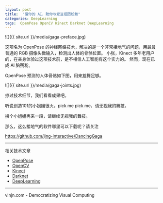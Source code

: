 ```yaml
---
layout: post
title:  "懂你的 AI，助你与爱豆组团尬舞"
categories: DeepLearning
tags:  OpenPose OpenCV Kinect Darknet DeepLearning
---
```


![]({{ site.url }}/media/gaga-preface.jpg)

这项名为 OpenPose 的神经网络技术，解决的是一个非常接地气的问题，用最最普通的 RGB 摄像头做输入，检测出人体的骨骼位置。
小张，Kinect 多年老用户的，在亲身体验过这项技术前，是不相信人工智能有这个实力的。
然而，现在已成 AI 脑残粉。



OpenPose 预测的人体骨骼如下图，用来尬舞足够。

![]({{ site.url }}/media/gaga-joints.jpg)

掠过技术细节，我们看看成果吧。

听说创造101的小姐姐很火，pick me pick me，请无视我的舞技。


换个小姐姐再来一段，请继续无视我的舞技。


那么，这么接地气的软件哪里可以下载呢？请关注

https://github.com/jing-interactive/DancingGaga


----
相关技术文章
- [OpenPose](https://www.vinjn.com/category/#OpenPose)
- [OpenCV](https://www.vinjn.com/tag/#OpenCV)
- [Kinect](https://www.vinjn.com/category/#Kinect)
- [Darknet](https://www.vinjn.com/category/#Darknet)
- [DeepLearning](https://www.vinjn.com/category/#DeepLearning)

----
vinjn.com - Democratizing Visual Computing
